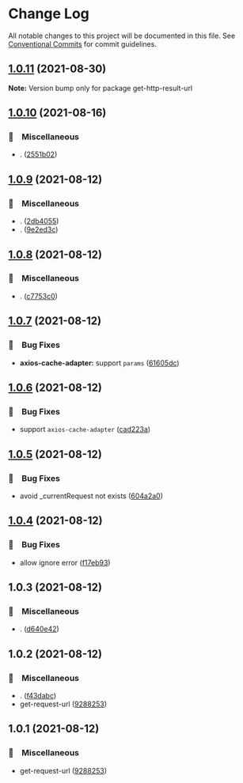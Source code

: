 # Change Log

All notable changes to this project will be documented in this file.
See [Conventional Commits](https://conventionalcommits.org) for commit guidelines.

## [1.0.11](https://github.com/bluelovers/ws-http/compare/get-http-result-url@1.0.10...get-http-result-url@1.0.11) (2021-08-30)

**Note:** Version bump only for package get-http-result-url





## [1.0.10](https://github.com/bluelovers/ws-http/compare/get-http-result-url@1.0.9...get-http-result-url@1.0.10) (2021-08-16)


### 🔖　Miscellaneous

* . ([2551b02](https://github.com/bluelovers/ws-http/commit/2551b0240b15a24c0853d17221a16077934c9ff1))





## [1.0.9](https://github.com/bluelovers/ws-http/compare/get-http-result-url@1.0.8...get-http-result-url@1.0.9) (2021-08-12)


### 🔖　Miscellaneous

* . ([2db4055](https://github.com/bluelovers/ws-http/commit/2db4055f43e06c27f6e85e2913b42ab43ae46783))
* . ([9e2ed3c](https://github.com/bluelovers/ws-http/commit/9e2ed3c85087e9fc308e02e4f4ec5491f180a4f2))





## [1.0.8](https://github.com/bluelovers/ws-http/compare/get-http-result-url@1.0.7...get-http-result-url@1.0.8) (2021-08-12)


### 🔖　Miscellaneous

* . ([c7753c0](https://github.com/bluelovers/ws-http/commit/c7753c0ab8859e5962603bbb6fd76627f874ba10))





## [1.0.7](https://github.com/bluelovers/ws-http/compare/get-http-result-url@1.0.6...get-http-result-url@1.0.7) (2021-08-12)


### 🐛　Bug Fixes

* **axios-cache-adapter:** support `params` ([61605dc](https://github.com/bluelovers/ws-http/commit/61605dc88cada911b6203671f08c0eebb4c5e12c))





## [1.0.6](https://github.com/bluelovers/ws-http/compare/get-http-result-url@1.0.5...get-http-result-url@1.0.6) (2021-08-12)


### 🐛　Bug Fixes

* support `axios-cache-adapter` ([cad223a](https://github.com/bluelovers/ws-http/commit/cad223abc2606d54274c0fa1a99505ad67e8975f))





## [1.0.5](https://github.com/bluelovers/ws-http/compare/get-http-result-url@1.0.4...get-http-result-url@1.0.5) (2021-08-12)


### 🐛　Bug Fixes

* avoid _currentRequest not exists ([604a2a0](https://github.com/bluelovers/ws-http/commit/604a2a0d0d8bf36820e9274538b5661db4ae4906))





## [1.0.4](https://github.com/bluelovers/ws-http/compare/get-http-result-url@1.0.3...get-http-result-url@1.0.4) (2021-08-12)


### 🐛　Bug Fixes

* allow ignore error ([f17eb93](https://github.com/bluelovers/ws-http/commit/f17eb93102a87f61d4845d64c1185c04697bba51))





## 1.0.3 (2021-08-12)


### 🔖　Miscellaneous

* . ([d640e42](https://github.com/bluelovers/ws-http/commit/d640e429aa213cf37993aac4a44dbc162bc368b4))





## 1.0.2 (2021-08-12)


### 🔖　Miscellaneous

* . ([f43dabc](https://github.com/bluelovers/ws-http/commit/f43dabcd2c55a2197dd658eec39c59db5cde024f))
* get-request-url ([9288253](https://github.com/bluelovers/ws-http/commit/92882531d5e77ada7e292733879b92eee9cc7fda))





## 1.0.1 (2021-08-12)


### 🔖　Miscellaneous

* get-request-url ([9288253](https://github.com/bluelovers/ws-http/commit/92882531d5e77ada7e292733879b92eee9cc7fda))
